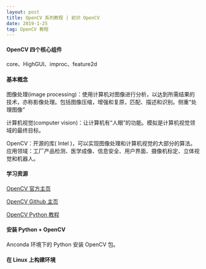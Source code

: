 ```yaml
---
layout: post
title: OpenCV 系列教程 | 初识 OpenCV
date: 2019-1-25 
tag: OpenCV 教程
---
```


#### OpenCV 四个核心组件

core、HighGUI、improc、feature2d 

#### 基本概念

图像处理(image processing)：使用计算机对图像进行分析，以达到所需结果的技术，亦称影像处理。包括图像压缩，增强和复原，匹配、描述和识别。侧重“处理图像”

计算机视觉(computer vision)：让计算机有“人眼”的功能。模拟是计算机视觉领域的最终目标。

OpenCV：开源的库( Intel )，可以实现图像处理和计算机视觉的大部分的算法。应用领域：工厂产品检测、医学成像、信息安全、用户界面、摄像机标定、立体视觉和机器人。

#### 学习资源

[OpenCV 官方主页](https://opencv.org/)

[OpenCV Github 主页](https://github.com/opencv)

[OpenCV Python 教程](https://opencv-python-tutroals.readthedocs.io/en/latest/py_tutorials/py_tutorials.html)

#### 安装 Python + OpenCV

Anconda 环境下的 Python 安装 OpenCV 包。

#### 在 Linux 上构建环境

当前还未涉及，主要要让程序跑在服务器上。



